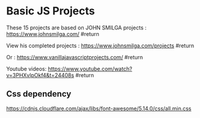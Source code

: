 # Basic JS Projects
These 15 projects are based on JOHN SMILGA projects : https://www.johnsmilga.com/ #return

View his completed projects : https://www.johnsmilga.com/projects #return

Or  : https://www.vanillajavascriptprojects.com/ #return

Youtube videos: https://www.youtube.com/watch?v=3PHXvlpOkf4&t=24408s #return


## Css dependency
https://cdnjs.cloudflare.com/ajax/libs/font-awesome/5.14.0/css/all.min.css